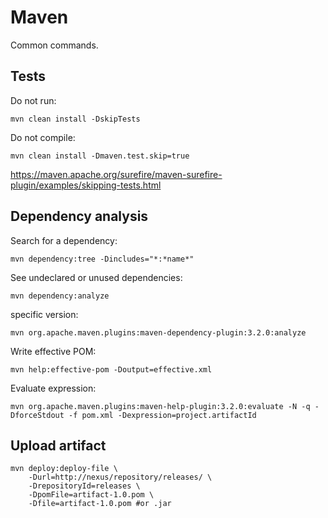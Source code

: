 # Maven

Common commands.

## Tests

Do not run:

```
mvn clean install -DskipTests
```

Do not compile:

```
mvn clean install -Dmaven.test.skip=true
```

https://maven.apache.org/surefire/maven-surefire-plugin/examples/skipping-tests.html

## Dependency analysis

Search for a dependency:

```
mvn dependency:tree -Dincludes="*:*name*"
```

See undeclared or unused dependencies:

```
mvn dependency:analyze
```

specific version:
```
mvn org.apache.maven.plugins:maven-dependency-plugin:3.2.0:analyze
```

Write effective POM:

```
mvn help:effective-pom -Doutput=effective.xml
```

Evaluate expression:

```
mvn org.apache.maven.plugins:maven-help-plugin:3.2.0:evaluate -N -q -DforceStdout -f pom.xml -Dexpression=project.artifactId
```

## Upload artifact

```
mvn deploy:deploy-file \
    -Durl=http://nexus/repository/releases/ \
    -DrepositoryId=releases \
    -DpomFile=artifact-1.0.pom \
    -Dfile=artifact-1.0.pom #or .jar
```
